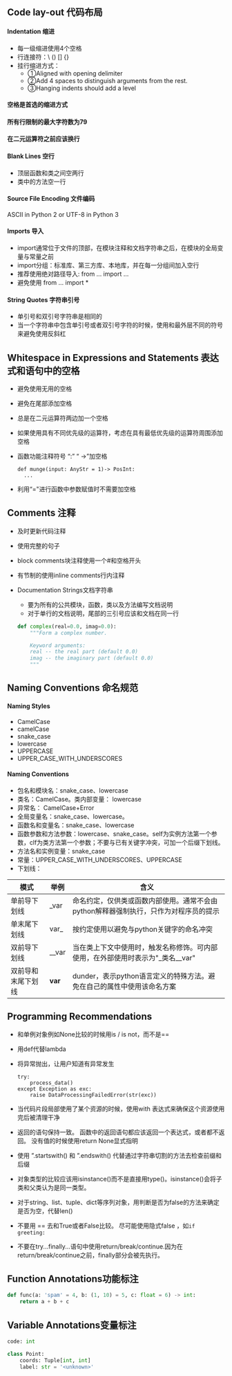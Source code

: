 ## Code lay-out 代码布局

#### Indentation 缩进

-  每一级缩进使用4个空格
- 行连接符：\  ()  []  {}
- 挂行缩进方式：
  - ①Aligned with opening delimiter
  - ②Add 4 spaces to distinguish arguments from the rest.
  - ③Hanging indents should add a level

#### 空格是首选的缩进方式

#### 所有行限制的最大字符数为79

#### 在二元运算符之前应该换行

#### Blank Lines 空行

- 顶层函数和类之间空两行
- 类中的方法空一行

#### Source File Encoding 文件编码

 ASCII in Python 2 or UTF-8 in Python 3

#### Imports 导入

- import通常位于文件的顶部，在模块注释和文档字符串之后，在模块的全局变量与常量之前
- import分组：标准库、第三方库、本地库，并在每一分组间加入空行
- 推荐使用绝对路径导入: from ... import ... 
- 避免使用 from ... import * 

#### String Quotes 字符串引号

- 单引号和双引号字符串是相同的 
- 当一个字符串中包含单引号或者双引号字符的时候，使用和最外层不同的符号来避免使用反斜杠

## Whitespace in Expressions and Statements 表达式和语句中的空格

- 避免使用无用的空格

- 避免在尾部添加空格

- 总是在二元运算符两边加一个空格

- 如果使用具有不同优先级的运算符，考虑在具有最低优先级的运算符周围添加空格

- 函数功能注释符号  “:”   “ ->”加空格

  ```
  def munge(input: AnyStr = 1)-> PosInt: 
  	...
  ```

- 利用“="进行函数中参数赋值时不需要加空格

## Comments 注释

- 及时更新代码注释

- 使用完整的句子

- block comments块注释使用一个#和空格开头

- 有节制的使用inline comments行内注释

- Documentation Strings文档字符串

  - 要为所有的公共模块，函数，类以及方法编写文档说明
  - 对于单行的文档说明，尾部的三引号应该和文档在同一行

  ```python
  def complex(real=0.0, imag=0.0):
      """Form a complex number.
  
      Keyword arguments:
      real -- the real part (default 0.0)
      imag -- the imaginary part (default 0.0)
      """
  ```

## Naming Conventions 命名规范

#### Naming Styles

- CamelCase
- camelCase
- snake_case
- lowercase
- UPPERCASE
- UPPER_CASE_WITH_UNDERSCORES

#### Naming Conventions

- 包名和模块名：snake_case、lowercase
- 类名：CamelCase。类内部变量： lowercase
- 异常名： CamelCase+Error
- 全局变量名：snake_case、lowercase。
- 函数名和变量名：snake_case、lowercase
- 函数参数和方法参数：lowercase、snake_case。self为实例方法第一个参数，clf为类方法第一个参数；不要与已有关键字冲突，可加一个后缀下划线。
- 方法名和实例变量：snake_case
- 常量：UPPER_CASE_WITH_UNDERSCORES、UPPERCASE
- 下划线：

| 模式               | 举例    | 含义                                                         |
| ------------------ | ------- | ------------------------------------------------------------ |
| 单前导下划线       | _var    | 命名约定，仅供类或函数内部使用。通常不会由python解释器强制执行，只作为对程序员的提示 |
| 单末尾下划线       | var_    | 按约定使用以避免与python关键字的命名冲突                     |
| 双前导下划线       | __var   | 当在类上下文中使用时，触发名称修饰。可内部使用，在外部使用时表示为"_类名__var" |
| 双前导和末尾下划线 | __var__ | dunder，表示python语言定义的特殊方法。避免在自己的属性中使用该命名方案 |

## Programming Recommendations

- 和单例对象例如None比较的时候用is / is not，而不是==

- 用def代替lambda

- 将异常抛出，让用户知道有异常发生

  ```
  try:
      process_data()
  except Exception as exc:
      raise DataProcessingFailedError(str(exc))
  ```

- 当代码片段局部使用了某个资源的时候，使用with 表达式来确保这个资源使用完后被清理干净

- 返回的语句保持一致。 函数中的返回语句都应该返回一个表达式，或者都不返回。 没有值的时候使用return None显式指明

- 使用 ”.startswith() 和 ”.endswith() 代替通过字符串切割的方法去检查前缀和后缀

- 对象类型的比较应该用isinstance()而不是直接用type()。isinstance()会将子类和父类认为是同一类型。

- 对于string、list、tuple、dict等序列对象，用判断是否为false的方法来确定是否为空，代替len()

- 不要用 == 去和True或者False比较。 尽可能使用隐式false ，如`if greeting: `

- 不要在try...finally...语句中使用return/break/continue.因为在return/break/continue之前，finally部分会被先执行。

## Function Annotations功能标注

```python
def func(a: 'spam' = 4, b: (1, 10) = 5, c: float = 6) -> int:
	return a + b + c
```

## Variable Annotations变量标注

```python
code: int

class Point:
    coords: Tuple[int, int]
    label: str = '<unknown>'
```

